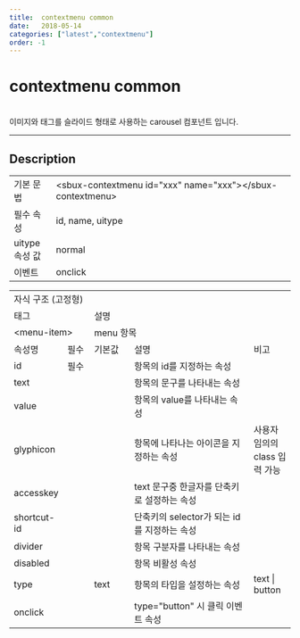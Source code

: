 ```yaml
---
title:  contextmenu common
date:   2018-05-14
categories: ["latest","contextmenu"]
order: -1
---
```


contextmenu common
===

<br>
이미지와 태그를 슬라이드 형태로 사용하는 carousel 컴포넌트 입니다.

---

## Description

<table style="width:100%">
    <colgroup>
        <col width="15%"/>
        <col width="35%"/>
        <col width="15%"/>
        <col width="35%"/>
    </colgroup>
    <tr>
        <td class="tdTitle tdBg">기본 문법</td>
        <td colspan="3">&lt;sbux-contextmenu id="xxx" name="xxx"&gt;&lt;/sbux-contextmenu&gt;</td>
    </tr>
    <tr>
        <td class="tdTitle tdBg">필수 속성</td>
        <td colspan="3">id, name, uitype</td>
    </tr>
    <tr>
        <td class="tdTitle tdBg">uitype 속성 값</td>
        <td colspan="3">normal</td>
    </tr>
    <tr>
        <td class="tdTitle tdBg">이벤트</td>
        <td colspan="3">onclick</td>
    </tr>
</table>

<table style="width:100%">
    <colgroup>
        <col width="15%"/>
        <col width="10%"/>
        <col width="15%"/>
        <col width="45%"/>
        <col width="15%"/>
    </colgroup>
    <tr>
        <td class="tdTitle tdBg tdCenter" colspan="5">자식 구조 (고정형)</td>
    </tr>
    <tr>
        <td class="tdTitle tdBg tdCenter" colspan="2">태그</td>
        <td class="tdTitle tdBg tdCenter" colspan="3">설명</td>
    </tr>
    <tr>
        <td class="tdCenter" colspan="2">&lt;menu-item&gt;</td>
        <td class="tdCenter" colspan="3">menu 항목</td>
    </tr>
    <tr>
        <td class="tdTitle tdBg tdCenter">속성명</td>
        <td class="tdTitle tdBg tdCenter">필수</td>
        <td class="tdTitle tdBg tdCenter">기본값</td>
        <td class="tdTitle tdBg tdCenter">설명</td>
        <td class="tdTitle tdBg tdCenter">비고</td>
    </tr>
    <tr>
        <td>id</td>
        <td class="tdCenter">필수</td>
        <td></td>
        <td>항목의 id를 지정하는 속성</td>
        <td class="tdCenter"></td>
    </tr>
    <tr>
        <td>text</td>
        <td class="tdCenter"></td>
        <td></td>
        <td>항목의 문구를 나타내는 속성</td>
        <td class="tdCenter"></td>
    </tr>
    <tr>
        <td>value</td>
        <td class="tdCenter"></td>
        <td></td>
        <td>항목의 value를 나타내는 속성</td>
        <td class="tdCenter"></td>
    </tr>
    <tr>
        <td>glyphicon</td>
        <td class="tdCenter"></td>
        <td></td>
        <td>항목에 나타나는 아이콘을 지정하는 속성</td>
        <td class="tdCenter">사용자 임의의 class 입력 가능</td>
    </tr>
    <tr>
        <td>accesskey</td>
        <td class="tdCenter"></td>
        <td></td>
        <td>text 문구중 한글자를 단축키로 설정하는 속성</td>
        <td class="tdCenter"></td>
    </tr>
    <tr>
        <td>shortcut-id</td>
        <td class="tdCenter"></td>
        <td></td>
        <td>단축키의 selector가 되는 id를 지정하는 속성</td>
        <td class="tdCenter"></td>
    </tr>
    <tr>
        <td>divider</td>
        <td class="tdCenter"></td>
        <td></td>
        <td>항목 구분자를 나타내는 속성</td>
        <td class="tdCenter"></td>
    </tr>
    <tr>
        <td>disabled</td>
        <td class="tdCenter"></td>
        <td></td>
        <td>항목 비활성 속성</td>
        <td class="tdCenter"></td>
    </tr>
    <tr>
        <td>type</td>
        <td class="tdCenter"></td>
        <td>text</td>
        <td>항목의 타입을 설정하는 속성</td>
        <td class="tdCenter">text | button</td>
    </tr>
    <tr>
        <td>onclick</td>
        <td class="tdCenter"></td>
        <td></td>
        <td>type="button" 시 클릭 이벤트 속성</td>
        <td class="tdCenter"></td>
    </tr>
</table>